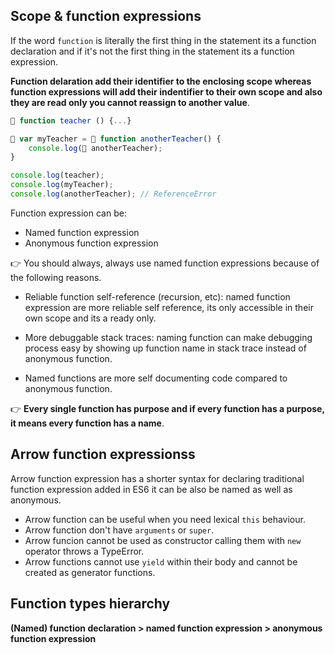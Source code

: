 ## Scope & function expressions

If the word `function` is literally the first thing in the statement its a function declaration and if it's not the first thing in the statement its a function expression.

**Function delaration add their identifier to the enclosing scope whereas function expressions will add their indentifier to their own scope and also they are read only you cannot reassign to another value**.

```js
🔴 function teacher () {...}

🔴 var myTeacher = 🔵 function anotherTeacher() {
    console.log(🔵 anotherTeacher);
}

console.log(teacher);
console.log(myTeacher);
console.log(anotherTeacher); // ReferenceError
```

Function expression can be:

- Named function expression
- Anonymous function expression

👉 You should always, always use named function expressions because of the following reasons.

- Reliable function self-reference (recursion, etc): named function expression are more reliable self reference, its only accessible in their own scope and its a ready only.

- More debuggable stack traces: naming function can make debugging process easy by showing up function name in stack trace instead of anonymous function.

- Named functions are more self documenting code compared to anonymous function.

👉 **Every single function has purpose and if every function has a purpose, it means every function has a name**.

## Arrow function expressionss

Arrow function expression has a shorter syntax for declaring traditional function expression added in ES6 it can be also be named as well as anonymous.

- Arrow function can be useful when you need lexical `this` behaviour.
- Arrow function don't have `arguments` or `super`.
- Arrow funcion cannot be used as constructor calling them with `new` operator throws a TypeError.
- Arrow functions cannot use `yield` within their body and cannot be created as generator functions.

## Function types hierarchy

**(Named) function declaration > named function expression > anonymous function expression**
